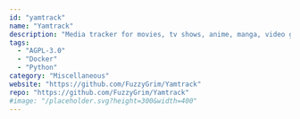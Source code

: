 ```yaml
---
id: "yamtrack"
name: "Yamtrack"
description: "Media tracker for movies, tv shows, anime, manga, video games and books."
tags:
  - "AGPL-3.0"
  - "Docker"
  - "Python"
category: "Miscellaneous"
website: "https://github.com/FuzzyGrim/Yamtrack"
repo: "https://github.com/FuzzyGrim/Yamtrack"
#image: "/placeholder.svg?height=300&width=400"
---
```



